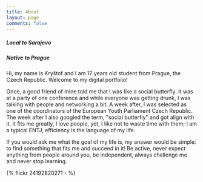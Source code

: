 ```yaml
---
title: About
layout: page
comments: false
---
```


##### Local to Sarajevo
##### Native to Prague



Hi, my name is Kryštof and I am 17 years old student from Prague, the Czech Republic. Welcome to my digital portfolio!

Once, a good friend of mine told me that I was like a social butterfly. It was at a party of one conference and while everyone was getting drunk, I was talking with people and networking a bit. A week after, I was selected as one of the coordinators of the European Youth Parliament Czech Republic. The week after I also googled the term, "social butterfly" and got align with it. It fits me greatly, I love people, yet, I like not to waste time with them; I am a typical ENTJ, efficiency is the language of my life.

If you would ask me what the goal of my life is, my answer would be simple: to find something that fits me and succeed in it! Be active, never expect anything from people around you, be independent, always challenge me and never stop learning.

{% flickr 24192820271 - %}
